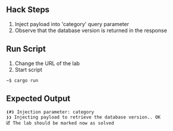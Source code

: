 ## Hack Steps

1. Inject payload into 'category' query parameter
2. Observe that the database version is returned in the response

## Run Script

1. Change the URL of the lab
2. Start script

```
~$ cargo run
```

## Expected Output

```
⦗#⦘ Injection parameter: category
❯❯ Injecting payload to retrieve the database version.. OK
🗹 The lab should be marked now as solved
```
